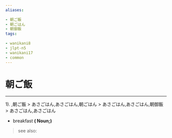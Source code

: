```yaml
---
aliases:
    
- 朝ご飯
- 朝ごはん
- 朝御飯
tags:
    
- wanikani8
- jlpt-n5
- wanikani17
- common
---
```


# 朝ご飯
---
1).
,朝ご飯 > あさごはん,あさごはん,朝ごはん > あさごはん,あさごはん,朝御飯 > あさごはん,あさごはん

- breakfast
**( Noun;)**
> see also: 
            